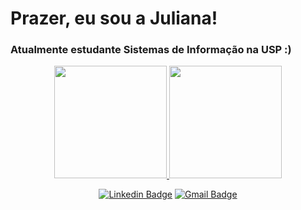 <div> 
 <h1>Prazer, eu sou a Juliana!</h1>
 <h3>Atualmente estudante Sistemas de Informação na USP :)</h3>
</div>
 
<div align="center">
  <a href="https://github.com/xiforivia">
  <img height="180em" src="https://github-readme-stats.vercel.app/api?username=xiforivia&show_icons=true&theme=react&include_all_commits=true&count_private=true"/>
  <img height="180em" src="https://github-readme-stats.vercel.app/api/top-langs/?username=xiforivia&layout=compact&langs_count=7&theme=react"/>
   
[![Linkedin Badge](https://img.shields.io/badge/-Juliana%20Ribeiro-3733dd?style=flat-square&logo=Linkedin&logoColor=white&link=https://www.linkedin.com/in/juliana-ribeiro03/)](https://www.linkedin.com/in/juliana-ribeiro03/) [![Gmail Badge](https://img.shields.io/badge/-julianaf.ribeiro03@gmail.com-3733dd?style=flat-square&logo=Gmail&logoColor=white&link=mailto:julianaf.ribeiro03@gmail.com)](mailto:julianaf.ribeiro03@gmail.com)
</div>

